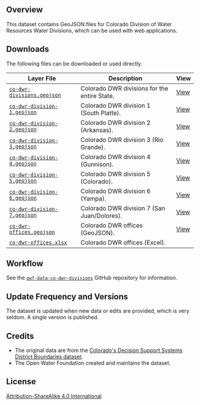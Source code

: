 ## Overview ##

This dataset contains GeoJSON files for Colorado Division of Water Resources Water Divisions,
which can be used with web applications.

## Downloads ##

The following files can be downloaded or used directly.

| **Layer File** | **Description** | **View** |
| -- | -- | -- |
| [`co-dwr-divisions.geojson`](co-dwr-divisions.geojson) | Colorado DWR divisions for the entire State. | [View](https://gavinr.github.io/geojson-viewer/?url=https://data.openwaterfoundation.org/state/co/dwr/divisions/co-dwr-divisions.geojson) |
| [`co-dwr-division-1.geojson`](co-dwr-division-1.geojson) | Colorado DWR division 1 (South Platte). | [View](https://gavinr.github.io/geojson-viewer/?url=https://data.openwaterfoundation.org/state/co/dwr/divisions/co-dwr-division-1.geojson) |
| [`co-dwr-division-2.geojson`](co-dwr-division-2.geojson) | Colorado DWR division 2 (Arkansas). | [View](https://gavinr.github.io/geojson-viewer/?url=https://data.openwaterfoundation.org/state/co/dwr/divisions/co-dwr-division-2.geojson) |
| [`co-dwr-division-3.geojson`](co-dwr-division-3.geojson) | Colorado DWR division 3 (Rio Grande). | [View](https://gavinr.github.io/geojson-viewer/?url=https://data.openwaterfoundation.org/state/co/dwr/divisions/co-dwr-division-3.geojson) |
| [`co-dwr-division-4.geojson`](co-dwr-division-4.geojson) | Colorado DWR division 4 (Gunnison). | [View](https://gavinr.github.io/geojson-viewer/?url=https://data.openwaterfoundation.org/state/co/dwr/divisions/co-dwr-division-4.geojson) |
| [`co-dwr-division-5.geojson`](co-dwr-division-5.geojson) | Colorado DWR division 5 (Colorado). | [View](https://gavinr.github.io/geojson-viewer/?url=https://data.openwaterfoundation.org/state/co/dwr/divisions/co-dwr-division-5.geojson) |
| [`co-dwr-division-6.geojson`](co-dwr-division-6.geojson) | Colorado DWR division 6 (Yampa). | [View](https://gavinr.github.io/geojson-viewer/?url=https://data.openwaterfoundation.org/state/co/dwr/divisions/co-dwr-division-6.geojson) |
| [`co-dwr-division-7.geojson`](co-dwr-division-7.geojson) | Colorado DWR division 7 (San Juan/Dolores). | [View](https://gavinr.github.io/geojson-viewer/?url=https://data.openwaterfoundation.org/state/co/dwr/divisions/co-dwr-division-7.geojson) |
| [`co-dwr-offices.geojson`](co-dwr-offices.geojson) | Colorado DWR offices (GeoJSON). | [View](https://gavinr.github.io/geojson-viewer/?url=https://data.openwaterfoundation.org/state/co/dwr/divisions/co-dwr-offices.geojson) |
| [`co-dwr-offices.xlsx`](co-dwr-offices.xlsx) | Colorado DWR offices (Excel). | |

## Workflow ##

See the [`owf-data-co-dwr-divisions`](https://github.com/OpenWaterFoundation/owf-data-co-dwr-divisions)
GitHub repository for information.

## Update Frequency and Versions ##

The dataset is updated when new data or edits are provided, which is very seldom.
A single version is published.

## Credits ##

* The original data are from the [Colorado's Decision Support Systems District Boundaries dataset](https://cdss.colorado.gov/gis-data/gis-data-by-category).
* The Open Water Foundation created and maintains the dataset.

## License ##

[Attribution-ShareAlike 4.0 International](https://creativecommons.org/licenses/by-sa/4.0/)
